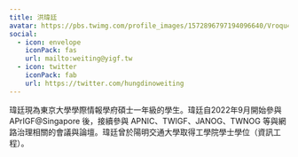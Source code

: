 ```yaml
---
title: 洪瑋廷
avatar: https://pbs.twimg.com/profile_images/1572896797194096640/Vroqu4by_400x400.jpg
social:
  - icon: envelope
    iconPack: fas
    url: mailto:weiting@yigf.tw
  - icon: twitter
    iconPack: fab
    url: https://twitter.com/hungdinoweiting
---
```


瑋廷現為東京大學學際情報學府碩士一年級的學生。瑋廷自2022年9月開始參與 APrIGF@Singapore 後，接續參與 APNIC、TWIGF、JANOG、TWNOG 等與網路治理相關的會議與論壇。瑋廷曾於陽明交通大學取得工學院學士學位（資訊工程）。